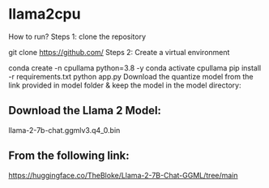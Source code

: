# llama2cpu

How to run?
Steps 1:
clone the repository

git clone https://github.com/
Steps 2:
Create a virtual environment

conda create -n cpullama python=3.8 -y
conda activate cpullama
pip install -r requirements.txt
python app.py
Download the quantize model from the link provided in model folder & keep the model in the model directory:
## Download the Llama 2 Model:

llama-2-7b-chat.ggmlv3.q4_0.bin


## From the following link:
https://huggingface.co/TheBloke/Llama-2-7B-Chat-GGML/tree/main